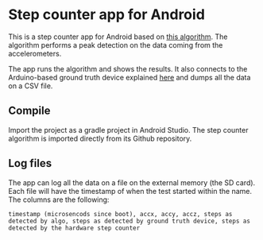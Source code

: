 Step counter app for Android
============================

This is a step counter app for Android based on [this algorithm](https://github.com/4YP/Java-Step-Counter).
The algorithm performs a peak detection on the data coming from the accelerometers.

The app runs the algorithm and shows the results.
It also connects to the Arduino-based ground truth device explained [here](https://github.com/Oxford-step-counter/GroundTruthDevice) and dumps all the data on a CSV file.


## Compile

Import the project as a gradle project in Android Studio.
The step counter algorithm is imported directly from its Github repository.

## Log files

The app can log all the data on a file on the external memory (the SD card).
Each file will have the timestamp of when the test started within the name.
The columns are the following:

    timestamp (microsencods since boot), accx, accy, accz, steps as detected by algo, steps as detected by ground truth device, steps as detected by the hardware step counter


